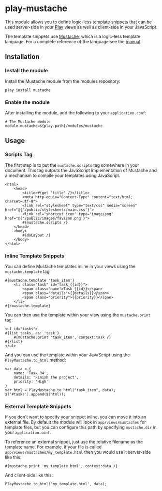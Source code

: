 # play-mustache

This module allows you to define logic-less template snippets that can be used server-side in your [Play](http://playframework.org) views as well as client-side in your JavaScript. 

The template snippets use [Mustache](http://mustache.github.com), which is a logic-less template language. For a complete reference of the language see the [manual](http://mustache.github.com/mustache.5.html).

## Installation

### Install the module

Install the Mustache module from the modules repository:

	play install mustache

### Enable the module

After installing the module, add the following to your `application.conf`:

	# The Mustache module
	module.mustache=${play.path}/modules/mustache

## Usage

### Scripts Tag

The first step is to put the `mustache.scripts` tag somewhere in your document. This tag outputs the JavaScript implementation of Mustache and a mechanism to compile your templates using JavaScript. 

	<html>
	    <head>
	        <title>#{get 'title' /}</title>
	        <meta http-equiv="Content-Type" content="text/html; charset=utf-8">
	        <link rel="stylesheet" type="text/css" media="screen" href="@{'/public/stylesheets/main.css'}">
	        <link rel="shortcut icon" type="image/png" href="@{'/public/images/favicon.png'}">
	        #{mustache.scripts /}
	    </head>
	    <body>
	        #{doLayout /}
	    </body>
	</html> 

### Inline Template Snippets

You can define Mustache templates inline in your views using the `mustache.template` tag:

	#{mustache.template 'task_item'}
		<li class="task" id="task_{{id}}">
			<span class="name">Task {{id}}</span>
			<span class="details">{{details}}</span>
			<span class="priority">{{priority}}</span>
		</li>
	#{/mustache.template}
	
You can then use the template within your view using the `mustache.print` tag:

	<ul id="tasks">
	#{list tasks, as: 'task'}
		#{mustache.print 'task_item', context:task /}
	#{/list}
	</ul>
	
And you can use the template within your JavaScript using the `PlayMustache.to_html` method:

	var data = {
		name: 'Task 34',
		details: 'Finish the project',
		priority: 'High'
	}
	var html = PlayMustache.to_html("task_item", data);
	$('#tasks').append($(html));

### External Template Snippets

If you don't want to specify your snippet inline, you can move it into an external file. By default the module will look in `app/views/mustaches` for template files, but you can configure this path by specifying `mustache.dir` in your `application.conf`.

To reference an external snippet, just use the relative filename as the template name. For example, if your file is called `app/views/mustaches/my_template.html` then you would use it server-side like this:

	#{mustache.print 'my_template.html', context:data /}

And client-side like this:

	PlayMustache.to_html('my_template.html', data);
	

